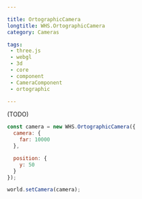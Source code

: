```yaml
---

title: OrtographicCamera
longtitle: WHS.OrtographicCamera
category: Cameras

tags:
 - three.js
 - webgl
 - 3d
 - core
 - component
 - CameraComponent
 - ortographic

---
```


(TODO)

```javascript
const camera = new WHS.OrtographicCamera({
  camera: {
    far: 10000
  },

  position: {
    y: 50
  }
});

world.setCamera(camera);
```
